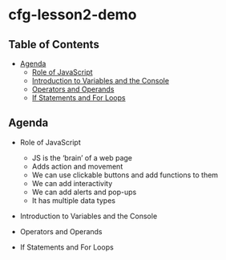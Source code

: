 # cfg-lesson2-demo

## Table of Contents

- [Agenda](#agenda)
  - [Role of JavaScript](#role-of-javascript)
  - [Introduction to Variables and the Console](#introduction-to-variables-and-the-console)
  - [Operators and Operands](#operators-and-operands)
  - [If Statements and For Loops](#if-statements-and-for-loops)

## Agenda

- Role of JavaScript

  - JS is the ‘brain’ of a web page
  - Adds action and movement
  - We can use clickable buttons and add functions to them
  - We can add interactivity
  - We can add alerts and pop-ups
  - It has multiple data types

- Introduction to Variables and the Console
- Operators and Operands
- If Statements and For Loops
